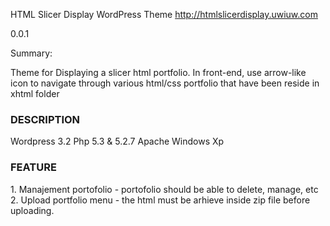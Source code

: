HTML Slicer Display WordPress Theme http://htmlslicerdisplay.uwiuw.com

0.0.1



Summary:

Theme for Displaying a slicer html portfolio. In front-end, use arrow-like
icon to navigate through various html/css portfolio that have been reside in xhtml folder


<h3>DESCRIPTION</h3>
Wordpress 3.2
Php 5.3 & 5.2.7
Apache
Windows Xp

<h3>FEATURE</h3>
1. Manajement portofolio - portofolio should be able to delete, manage, etc
2. Upload portfolio menu - the html must be arhieve inside zip file before uploading.